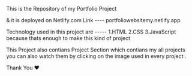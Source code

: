 This is the Repository of my Portfolio Project 

& it is deployed on Netlify.com 
Link ---- portfoliowebsitemy.netlify.app

Technology used in this project are -----
1.HTML
2.CSS
3.JavaScript
because thats enough to make this kind of project 

This Project also contians Project Section which contians my all projects you can also watch them by clicking on the image used in every project .


Thank You ❤️
